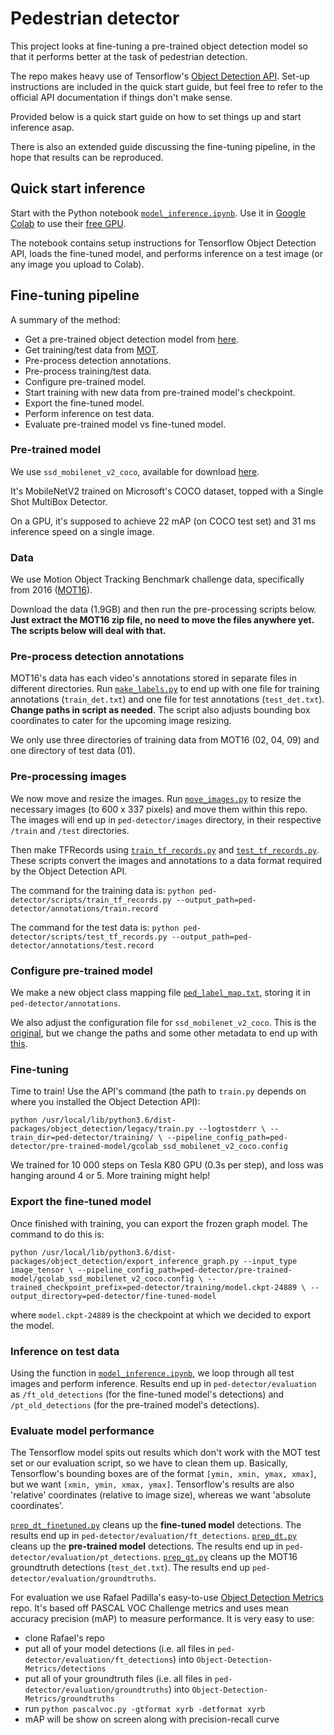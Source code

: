 # Pedestrian detector
This project looks at fine-tuning a pre-trained object detection model so that it performs better at the task of pedestrian detection.

The repo makes heavy use of Tensorflow's [Object Detection API](https://github.com/tensorflow/models/tree/master/research/object_detection). Set-up instructions are included in the quick start guide, but feel free to refer to the official API documentation if things don't make sense.

Provided below is a quick start guide on how to set things up and start inference asap.

There is also an extended guide discussing the fine-tuning pipeline, in the hope that results can be reproduced.

## Quick start inference
Start with the Python notebook [`model_inference.ipynb`](https://github.com/conorg000/ped-detector/blob/master/model_inference.ipynb). Use it in [Google Colab](https://colab.research.google.com/) to use their [free GPU](https://colab.research.google.com/notebooks/gpu.ipynb).

The notebook contains setup instructions for Tensorflow Object Detection API, loads the fine-tuned model, and performs inference on a test image (or any image you upload to Colab).

## Fine-tuning pipeline
A summary of the method:
- Get a pre-trained object detection model from [here](https://github.com/tensorflow/models/blob/master/research/object_detection/g3doc/detection_model_zoo.md).
- Get training/test data from [MOT](https://motchallenge.net/data/MOT16/).
- Pre-process detection annotations.
- Pre-process training/test data.
- Configure pre-trained model.
- Start training with new data from pre-trained model's checkpoint.
- Export the fine-tuned model.
- Perform inference on test data.
- Evaluate pre-trained model vs fine-tuned model.

### Pre-trained model
We use `ssd_mobilenet_v2_coco`, available for download [here](https://github.com/tensorflow/models/blob/master/research/object_detection/g3doc/detection_model_zoo.md).

It's MobileNetV2 trained on Microsoft's COCO dataset, topped with a Single Shot MultiBox Detector.

On a GPU, it's supposed to achieve 22 mAP (on COCO test set) and 31 ms inference speed on a single image.

### Data
We use Motion Object Tracking Benchmark challenge data, specifically from 2016 ([MOT16](https://motchallenge.net/data/MOT16/)).

Download the data (1.9GB) and then run the pre-processing scripts below. **Just extract the MOT16 zip file, no need to move the files anywhere yet. The scripts below will deal with that.**

### Pre-process detection annotations
MOT16's data has each video's annotations stored in separate files in different directories. Run [`make_labels.py`](https://github.com/conorg000/ped-detector/blob/master/scripts/make_labels.py) to end up with one file for training annotations (`train_det.txt`) and one file for test annotations (`test_det.txt`). **Change paths in script as needed**. The script also adjusts bounding box coordinates to cater for the upcoming image resizing.

We only use three directories of training data from MOT16 (02, 04, 09) and one directory of test data (01).

### Pre-processing images
We now move and resize the images. Run [`move_images.py`](https://github.com/conorg000/ped-detector/blob/master/scripts/move_images.py) to resize the necessary images (to 600 x 337 pixels) and move them within this repo. The images will end up in `ped-detector/images` directory, in their respective `/train` and `/test` directories.

Then make TFRecords using [`train_tf_records.py`](https://github.com/conorg000/ped-detector/blob/master/scripts/train_tf_records.py) and [`test_tf_records.py`](https://github.com/conorg000/ped-detector/blob/master/scripts/test_tf_records.py). These scripts convert the images and annotations to a data format required by the Object Detection API.

The command for the training data is: `python ped-detector/scripts/train_tf_records.py --output_path=ped-detector/annotations/train.record`

The command for the test data is: `python ped-detector/scripts/test_tf_records.py --output_path=ped-detector/annotations/test.record`

### Configure pre-trained model
We make a new object class mapping file [`ped_label_map.txt`](https://github.com/conorg000/ped-detector/blob/master/annotations/ped_label_map.pbtxt), storing it in `ped-detector/annotations`.

We also adjust the configuration file for `ssd_mobilenet_v2_coco`. This is the [original](https://github.com/tensorflow/models/blob/master/research/object_detection/samples/configs/ssd_mobilenet_v2_coco.config), but we change the paths and some other metadata to end up with [this](https://github.com/conorg000/ped-detector/blob/master/pre-trained-model/gcolab_ssd_mobilenet_v2_coco.config).

### Fine-tuning
Time to train! Use the API's command (the path to `train.py` depends on where you installed the Object Detection API):

`python /usr/local/lib/python3.6/dist-packages/object_detection/legacy/train.py --logtostderr \
--train_dir=ped-detector/training/ \
--pipeline_config_path=ped-detector/pre-trained-model/gcolab_ssd_mobilenet_v2_coco.config`

We trained for 10 000  steps on Tesla K80 GPU (0.3s per step), and loss was hanging around 4 or 5. More training might help!

### Export the fine-tuned model
Once finished with training, you can export the frozen graph model. The command to do this is:

`python /usr/local/lib/python3.6/dist-packages/object_detection/export_inference_graph.py --input_type image_tensor \
--pipeline_config_path=ped-detector/pre-trained-model/gcolab_ssd_mobilenet_v2_coco.config \
--trained_checkpoint_prefix=ped-detector/training/model.ckpt-24889 \
--output_directory=ped-detector/fine-tuned-model`

where `model.ckpt-24889` is the checkpoint at which we decided to export the model.

### Inference on test data
Using the function in [`model_inference.ipynb`](https://github.com/conorg000/ped-detector/blob/master/model_inference.ipynb), we loop through all test images and perform inference. Results end up in `ped-detector/evaluation` as `/ft_old_detections` (for the fine-tuned model's detections) and `/pt_old_detections` (for the pre-trained model's detections).

### Evaluate model performance
The Tensorflow model spits out results which don't work with the MOT test set or our evaluation script, so we have to clean them up. Basically, Tensorflow's bounding boxes are of the format `[ymin, xmin, ymax, xmax]`, but we want `[xmin, ymin, xmax, ymax]`. Tensorflow's results are also 'relative' coordinates (relative to image size),  whereas we want 'absolute coordinates'.

[`prep_dt_finetuned.py`](https://github.com/conorg000/ped-detector/blob/master/scripts/prep_dt_finetuned.py) cleans up the **fine-tuned model** detections. The results end up in `ped-detector/evaluation/ft_detections`.
[`prep_dt.py`](https://github.com/conorg000/ped-detector/blob/master/scripts/prep_dt.py) cleans up the **pre-trained model** detections. The results end up in `ped-detector/evaluation/pt_detections`.
[`prep_gt.py`](https://github.com/conorg000/ped-detector/blob/master/scripts/prep_gt.py) cleans up the MOT16 groundtruth detections (`test_det.txt`). The results end up `ped-detector/evaluation/groundtruths`.

For evaluation we use Rafael Padilla's easy-to-use [Object Detection Metrics](https://github.com/rafaelpadilla/Object-Detection-Metrics#how-to-use-this-project) repo. It's based off PASCAL VOC Challenge metrics and uses mean accuracy precision (mAP) to measure performance. It is very easy to use:
- clone Rafael's repo
- put all of your model detections (i.e. all files in `ped-detector/evaluation/ft_detections`) into `Object-Detection-Metrics/detections`
- put all of your groundtruth files (i.e. all files in `ped-detector/evaluation/groundtruths`) into `Object-Detection-Metrics/groundtruths`
- run `python pascalvoc.py -gtformat xyrb -detformat xyrb`
- mAP will be show on screen along with precision-recall curve
